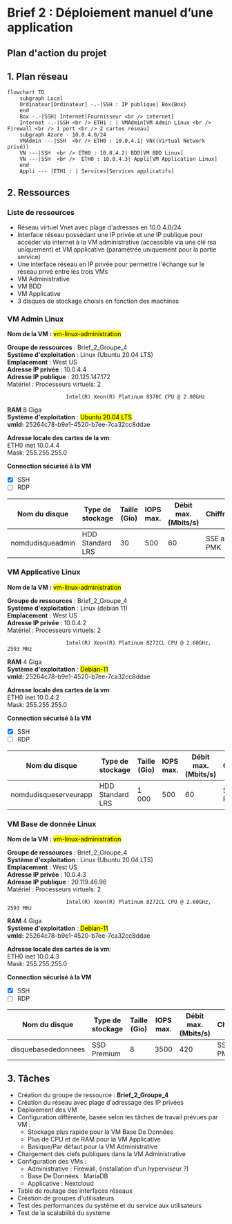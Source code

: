 # Brief 2 : Déploiement manuel d’une application

## **Plan d'action du projet**

## 1. Plan réseau

```mermaid
flowchart TD
    subgraph Local
    Ordinateur[Ordinateur] -.-|SSH : IP publique| Box{Box}
    end
    Box -.-|SSH| Internet[Fournisseur <br /> internet]
    Internet -.-|SSH <br /> ETH1 : | VMAdmin[VM Admin Linux <br /> Firewall <br /> 1 port <br /> 2 cartes réseau]
    subgraph Azure - 10.0.4.0/24
    VMAdmin ---|SSH  <br /> ETH0 : 10.0.4.1| VN((Virtual Network privé))
    VN ---|SSH  <br /> ETH0 : 10.0.4.2| BDD[VM BDD Linux]
    VN ---|SSH  <br />  ETH0 : 10.0.4.3| Appli[VM Application Linux]
    end
    Appli --- |ETH1 : | Services[Services applicatifs]
```

## 2. Ressources

### Liste de ressources

- Réseau virtuel Vnet avec plage d'adresses en 10.0.4.0/24
- Interface réseau possédant une IP privée et une IP publique pour accéder via internet à la VM administrative (accessible via une clé rsa uniquement) et VM applicative (paramétrée uniquement pour la partie service)
- Une interface réseau en IP privée pour permettre l'échange sur le réseau privé entre les trois VMs
- VM Administrative
- VM BDD
- VM Applicative
- 3 disques de stockage choisis en fonction des machines    


### VM Admin Linux
**Nom de la VM :** <mark>vm-linux-administration</mark>

**Groupe de ressources** : Brief_2_Groupe_4  
**Système d'exploitation** : Linux (Ubuntu 20.04 LTS)  
**Emplacement** : West US  
**Adresse IP privée** : 10.0.4.4  
**Adresse IP publique** : 20.125.147.172  
Matériel : 
Processeurs virtuels: 2

                       Intel(R) Xeon(R) Platinum 8370C CPU @ 2.80GHz


**RAM** 8 Giga  
**Système d'exploitation** : <mark>Ubuntu 20.04 LTS</mark>  
**vmId:** 25264c78-b9e1-4520-b7ee-7ca32cc8ddae  

**Adresse locale des cartes de la vm**:  
ETH0   inet 10.0.4.4   
Mask: 255.255.255.0  


**Connection sécurisé à la VM**
- [x] SSH
- [ ] RDP

|Nom du disque | Type de stockage | Taille (Gio) | IOPS max. | Débit max. (Mbits/s) | Chiffrement | Mise en cache de l'hôte|
|---|---|---|---|---|---|---|
|nomdudisqueadmin | HDD Standard LRS | 30 | 500 | 60 | SSE avec PMK | Lecture/Ecriture |

### VM Applicative Linux
**Nom de la VM :** <mark>vm-linux-administration</mark>

**Groupe de ressources** : Brief_2_Groupe_4  
**Système d'exploitation** : Linux (debian 11)  
**Emplacement** : West US  
**Adresse IP privée** : 10.0.4.2  
Matériel : 
Processeurs virtuels: 2

                       Intel(R) Xeon(R) Platinum 8272CL CPU @ 2.60GHz, 2593 MHz

**RAM** 4 Giga  
**Système d'exploitation** : <mark>Debian-11</mark>  
**vmId:** 25264c78-b9e1-4520-b7ee-7ca32cc8ddae  

**Adresse locale des cartes de la vm**:  
ETH0   inet 10.0.4.2   
Mask: 255.255.255.0  


**Connection sécurisé à la VM**
- [x] SSH
- [ ] RDP

|Nom du disque | Type de stockage | Taille (Gio) | IOPS max. | Débit max. (Mbits/s) | Chiffrement | Mise en cache de l'hôte|
|---|---|---|---|---|---|---|
|nomdudisqueserveurapp | HDD Standard LRS | 1 000| 500 | 60 | SSE avec PMK | Lecture/Ecriture |

### VM Base de donnée Linux
**Nom de la VM :** <mark>vm-linux-administration</mark>

**Groupe de ressources** : Brief_2_Groupe_4  
**Système d'exploitation** : Linux (Ubuntu 20.04 LTS)  
**Emplacement** : West US  
**Adresse IP privée** : 10.0.4.3  
**Adresse IP publique** : 20.119.46.96  
Matériel : 
Processeurs virtuels: 2

                       Intel(R) Xeon(R) Platinum 8272CL CPU @ 2.60GHz, 2593 MHz

**RAM** 4 Giga  
**Système d'exploitation** : <mark>Debian-11</mark>  
**vmId:** 25264c78-b9e1-4520-b7ee-7ca32cc8ddae  

**Adresse locale des cartes de la vm**:  
ETH0   inet 10.0.4.3   
Mask: 255.255.255.0  


**Connection sécurisé à la VM**
- [x] SSH
- [ ] RDP

|Nom du disque | Type de stockage | Taille (Gio) | IOPS max. | Débit max. (Mbits/s) | Chiffrement | Mise en cache de l'hôte|
|---|---|---|---|---|---|---|
|disquebasededonnees | SSD Premium | 8 | 3500 | 420 | SSE avec PMK | Lecture/Ecriture |

## 3. Tâches 

- Création du groupe de ressource : **Brief_2_Groupe_4**
- Création du réseau avec plage d'adressage des IP privées
- Déploiement des VM
- Configuration différente, basée selon les tâches de travail prévues par VM : 
  - Stockage plus rapide pour la VM Base De Données
  - Plus de CPU et de RAM pour la VM Applicative
  - Basique/Par défaut pour la VM Administrative
- Chargement des clefs publiques dans la VM Administrative
- Configuration des VMs :
  -  Administrative : Firewall, (installation d'un hyperviseur ?)
  -  Base De Données : MariaDB
  -  Applicative : Nextcloud
- Table de routage des interfaces réseaux
- Création de groupes d'utilisateurs
- Test des performances du système et du service aux utilisateurs
- Test de la scalabilité du système
